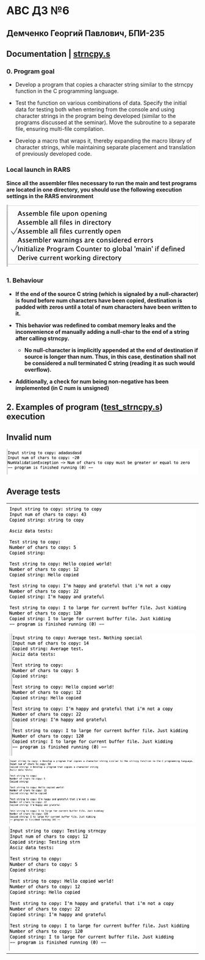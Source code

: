 # АВС ДЗ №6

## Демченко Георгий Павлович, БПИ-235

## Documentation | [strncpy.s](https://github.com/AvtorPaka/CSA_RISC-V/tree/master/src/Homework/Hw_6/strncpy.s)

### 0. Program goal

* Develop a program that copies a character string similar to the strncpy function in the C programming language.

* Test the function on various combinations of data. Specify the initial data for testing both when entering from the console and using character strings in the program being developed (similar to the programs discussed at the seminar). Move the subroutine to a separate file, ensuring multi-file compilation.

* Develop a macro that wraps it, thereby expanding the macro library of character strings, while maintaining separate placement and translation of previously developed code.

### Local launch in RARS

**Since all the assembler files necessary to run the main and test programs are located in one directory, you should use the following execution settings in the RARS environment**

![rars-boot-options](img/rars_boot_settings.png)

### 1. Behaviour

- **If the end of the source C string (which is signaled by a null-character) is found before num characters have been copied, destination is padded with zeros until a total of num characters have been written to it.**

- **This behavior was redefined to combat memory leaks and the inconvenience of manually adding a null-char to the end of a string after calling strncpy.**
    - **No null-character is implicitly appended at the end of destination if source is longer than num. Thus, in this case, destination shall not be considered a null terminated C string (reading it as such would overflow).** 

- **Additionally, a check for num being non-negative has been implemented (in C num is unsigned)**

## 2. Examples of program ([test_strncpy.s](https://github.com/AvtorPaka/CSA_RISC-V/tree/master/src/Homework/Hw_6/test_strncpy.s)) execution

## Invalid num

![test_inval_num](img/test_inval_num.png)

## Average tests

|   |
| --------------- |
| ![test_1](img/test_1.png)  | 
|![test_2](img/test_2.png)  |
|  ![test_3](img/test_3.png) |
|  ![test_4](img/test_4.png) |